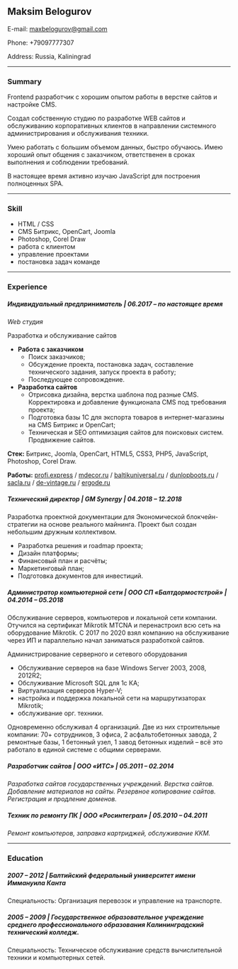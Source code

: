 ## Maksim Belogurov
E-mail: maxbelogurov@gmail.com


Phone: +79097777307


Address: Russia, Kaliningrad


---
### Summary
Frontend разработчик с хорошим опытом работы в верстке сайтов и настройке CMS.


Создал собственную студию по разработке WEB сайтов и обслуживанию корпоративных клиентов в направлении системного администрирования и обслуживания техники.


Умею работать с большим объемом данных, быстро обучаюсь. Имею хороший опыт общения с заказчиком, ответственен в сроках выполнения и соблюдении требований.


В настоящее время активно изучаю JavaScript для построения полноценных SPA.


---
### Skill
* HTML / CSS
* CMS Битрикс, OpenCart, Joomla
* Photoshop, Corel Draw
* работа с клиентом
* управление проектами
* постановка задач команде

---
### Experience
##### Индивидуальный предприниматель | 06.2017 – по настоящее время
*Web студия*


Разработка и обслуживание сайтов


* **Работа с заказчиком**
    - Поиск заказчиков;
    - Обсуждение проекта, постановка задач, составление технического задания, запуск проекта в работу;
    - Последующее сопровождение.
* **Разработка сайтов**
    - Отрисовка дизайна, верстка шаблона под разные CMS. Корректировка и добавление функционала CMS под требования проекта;
    - Подготовка базы 1С для экспорта товаров в интернет-магазины на CMS Битрикс и OpenCart;
    - Техническая и SEO оптимизация сайтов для поисковых систем. Продвижение сайтов.


**Стек:** Битрикс, Joomla, OpenCart, HTML5, CSS3, PHP5, JavaScript, Photoshop, Corel Draw.


**Работы:** [profi.express](https://profi.express) / [mdecor.ru](https://mdecor.ru) / [baltikuniversal.ru](https://baltikuniversal.ru) / [dunlopboots.ru](https://dunlopboots.ru) / [sacla.ru](https://sacla.ru) / [de-vintage.ru](https://de-vintage.ru) / [ergode.ru](https://ergode.ru)


##### Технический директор | GM Synergy | 04.2018 – 12.2018
Разработка проектной документации для Экономической блокчейн-стратегии на основе реального майнинга. Проект был создан небольшим дружным коллективом.
* Разработка решения и roadmap проекта;
* Дизайн платформы;
* Финансовый план и расчёты;
* Маркетинговый план;
* Подготовка документов для инвестиций.


##### Администратор компьютерной сети | ООО СП «Балтдормостстрой» | 04.2014 – 05.2018
Обслуживание серверов, компьютеров и локальной сети компании. Отучился на сертификат Mikrotik MTCNA и перенастроил всю сеть на оборудование Mikrotik. С 2017 по 2020 взял компанию на обслуживание через ИП и параллельно начал заниматься разработкой сайтов.


Администрирование серверного и сетевого оборудования
* Обслуживание серверов на базе Windows Server 2003, 2008, 2012R2;
* Обслуживание Microsoft SQL для 1с КА;
* Виртуализация серверов Hyper-V;
* настройка и поддержка локальной сети на маршрутизаторах Mikrotik;
* обслуживание орг. техники.


Одновременно обслуживал 4 организаций. Две из них строительные компании: 70+ сотрудников, 3 офиса, 2 асфальтобетонных завода, 2 ремонтные базы, 1 бетонный узел, 1 завод бетонных изделий – всё это работало в единой системе с общими серверами.


##### Разработчик сайтов | ООО «ИТС» | 05.2011 – 02.2014
*Разработка сайтов государственных учреждений. Верстка сайтов. Добавление материалов на сайты. Резервное копирование сайтов. Регистрация и продление доменов.*


##### Техник по ремонту ПК | ООО «Росинтеграл» | 05.2010 – 04.2011
*Ремонт компьютеров, заправка картриджей, обслуживание ККМ.*


---
### Education
##### 2007 – 2012 | Балтийский федеральный университет имени Иммануила Канта
Специальность: Организация перевозок и управление на транспорте.


##### 2005 – 2009 | Государственное образовательное учреждение среднего профессионального образования Калининградский технический колледж.
Специальность: Техническое обслуживание средств вычислительной техники и компьютерных сетей.

